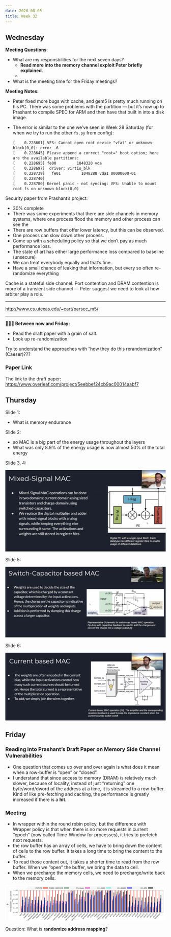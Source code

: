```yaml
---
date: 2020-08-05
title: Week 32
---
```


## Wednesday

**Meeting Questions**:

- What are my responsbilities for the next seven days?
  - **Read more into the memory channel exploit Peter briefly explained**.
  - 
- What is the meeting time for the Friday meetings?

**Meeting Notes:**

- Peter fixed more bugs with cache, and gem5 is pretty much running on his PC. There was some problems with the partition — but it’s now up to Prashant to compile SPEC for ARM and then have that built in into a disk image.

- The error is similar to the one we’ve seen in Week 28 Saturday (for when we try to run the other `fs.py` from config):

  ```
  [    0.228601] VFS: Cannot open root device "vfat" or unknown-block(0,0): error -6
  [    0.228645] Please append a correct "root=" boot option; here are the available partitions:
  [    0.228695] fe00         1048320 vda
  [    0.228697]  driver: virtio_blk
  [    0.228739]   fe01         1048288 vda1 00000000-01
  [    0.228740]
  [    0.228780] Kernel panic - not syncing: VFS: Unable to mount root fs on unknown-block(0,0)
  ```

Security paper from Prashant’s project:

- 30% complete
- There was some experiments that there are side channels in memory systems, where one process flood the memory and other process can see the 
- There are row buffers that offer lower latency, but this can be observed. 
- One process can slow down other process.
- Come up with a scheduling policy so that we don’t pay as much performance loss. 
- The state of art has either large performance loss compared to baseline (unsecure)
- We can treat everybody equally and that’s fine. 
- Have a small chance of leaking that information, but every so often re-randomize everything



Cache is a stateful side channel. Port contention and DRAM contention is more of a transient side channel — Peter suggest we need to look at how arbiter play a role.

---

http://www.cs.utexas.edu/~cart/parsec_m5/

---

**🤾🏻‍♂️ Between now and Friday:**

- Read the draft paper with a grain of salt.
- Look up re-randomization.

Try to understand the approaches with “how they do this rerandomization” (Caeser)???

### Paper Link

The link to the draft paper: https://www.overleaf.com/project/5eebbef24cb9ac00014aabf7

## Thursday

Slide 1:

- What is memory endurance

Slide 2:

- so MAC is a big part of the energy usage throughout the layers
- What was only 8.9% of the energy usage is now almost 50% of the total energy

Slide 3, 4:

![image-20200806141110829](assets/image-20200806141110829.png)

Slide 5:

![image-20200806142605605](assets/image-20200806142605605.png)

Slide 6:

![image-20200806142630129](assets/image-20200806142630129.png)

## Friday

### Reading into Prashant’s Draft Paper on Memory Side Channel Vulnerabilities

- One question that comes up over and over again is what does it mean when a row-buffer is “open” or “closed”.
- I understand that since access to memory (DRAM) is relatively much slower, because of locality, instead of just “returning” one byte/word/dword of the address at a time, it is streamed to a row-buffer. Kind of like pre-fetching and caching, the performance is greatly increased if there is a **hit**.

### Meeting

- In wrapper within the round robin policy, but the difference with Wrapper policy is that when there is no more requests in current “epoch” (now called Time-Window for processes), it tries to prefetch next requests.
- the row buffer has an array of cells, we have to bring down the content of cells to the row buffer. It takes a long time to bring the content to the buffer.
- To read those content out, it takes a shorter time to read from the row buffer. When we “open” the buffer, we bring the data to cell.
- When we precharge the memory cells, we need to precharge/write back to the memory cells. 

![image-20200807162847663](assets/image-20200807162847663.png)

Question: What is **randomize address mapping**?

